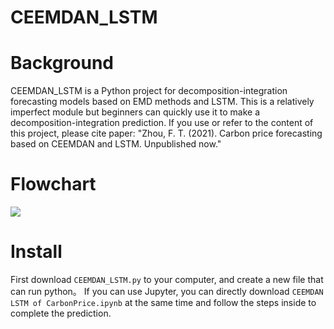 CEEMDAN_LSTM
===
# Background 
  CEEMDAN_LSTM is a Python project for decomposition-integration forecasting models based on EMD methods and LSTM. 
  This is a relatively imperfect module but beginners can quickly use it to make a decomposition-integration prediction.
  If you use or refer to the content of this project, please cite paper:
  "Zhou, F. T. (2021). Carbon price forecasting based on CEEMDAN and LSTM. Unpublished now."

# Flowchart
![](https://github.com/FateMurphy/CEEMDAN_LSTM/blob/75f9601497245a1a40d84045ebb3f0db8ad1b253/Hybrid%20CEEMDAN-VMD-LSTM%20predictor%20flowchart.svg)

# Install
  First download `CEEMDAN_LSTM.py` to your computer, and create a new file that can run python。
  If you can use Jupyter, you can directly download `CEEMDAN LSTM of CarbonPrice.ipynb` at the same time and follow the steps inside to complete the prediction.
  
